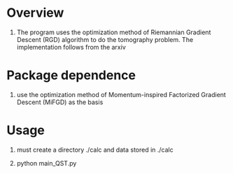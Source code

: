 # Overview

1. The program uses the optimization method of Riemannian Gradient Descent (RGD) algorithm to do the tomography problem.
   The implementation follows from the arxiv

# Package dependence
1. use the optimization method of Momentum-inspired Factorized Gradient Descent (MiFGD) as the basis




# Usage

1. must create a directory ./calc and data stored in ./calc

2. python main_QST.py




